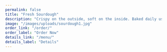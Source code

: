 ```yaml
---
permalink: false
title: "Fresh Sourdough"
description: "Crispy on the outside, soft on the inside. Baked daily using our 12-hour fermentation process."
image: "/images/uploads/sourdough1.jpg"
order_link: "/order/"
order_label: "Order Now"
details_link: "/menu/"
details_label: "Details"
---
```


